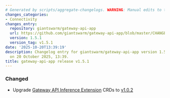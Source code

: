 ```yaml
---
# Generated by scripts/aggregate-changelogs. WARNING: Manual edits to this files will be overwritten.
changes_categories:
- Connectivity
changes_entry:
  repository: giantswarm/gateway-api-app
  url: https://github.com/giantswarm/gateway-api-app/blob/master/CHANGELOG.md#151---2025-10-20
  version: 1.5.1
  version_tag: v1.5.1
date: '2025-10-20T13:39:19'
description: Changelog entry for giantswarm/gateway-api-app version 1.5.1, published
  on 20 October 2025, 13:39.
title: gateway-api-app release v1.5.1
---
```


### Changed
- Upgrade [Gateway API Inference Extension](https://gateway-api-inference-extension.sigs.k8s.io/) CRDs to [v1.0.2](https://github.com/kubernetes-sigs/gateway-api-inference-extension/releases/tag/v1.0.1)

